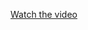 

[Watch the video](https://github.com/sandamal97/character-identifiction-system-python/assets/95282280/2840f010-4203-4395-af64-9dc186ac0d23)



